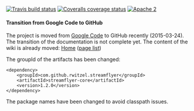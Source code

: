 
[![Travis build status](https://travis-ci.org/rwitzel/streamflyer.svg)](https://travis-ci.org/rwitzel/streamflyer)
[![Coveralls coverage status](https://img.shields.io/coveralls/rwitzel/streamflyer.svg)](https://coveralls.io/r/rwitzel/streamflyer)
[![Apache 2](http://img.shields.io/badge/license-Apache%202-red.svg)](http://www.apache.org/licenses/LICENSE-2.0)


#### Transition from Google Code to GitHub

The project is moved from [Google Code](https://code.google.com/p/streamflyer/) to GitHub recently (2015-03-24).
The transition of the documentation is not complete yet. The content of the wiki is already moved: 
[Home](https://github.com/rwitzel/streamflyer/blob/wiki/ProjectHome.md)
([page list](https://github.com/rwitzel/streamflyer/tree/wiki))

The groupId of the artifacts has been changed: 

    <dependency>
        <groupId>com.github.rwitzel.streamflyer</groupId>
        <artifactId>streamflyer-core</artifactId>
        <version>1.2.0</version>
    </dependency>

The package names have been changed to avoid classpath issues.
    